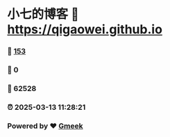 # 小七的博客 :link: https://qigaowei.github.io 
### :page_facing_up: [153](https://qigaowei.github.io/tag.html) 
### :speech_balloon: 0 
### :hibiscus: 62528 
### :alarm_clock: 2025-03-13 11:28:21 
### Powered by :heart: [Gmeek](https://github.com/Meekdai/Gmeek)
